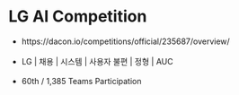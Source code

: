 # LG AI Competition
<ul>
  <li>https://dacon.io/competitions/official/235687/overview/</li><br>
  <li>LG | 채용 | 시스템 | 사용자 불편 | 정형 | AUC</li><br>
  <li>60th / 1,385 Teams Participation</li>
</ul>
